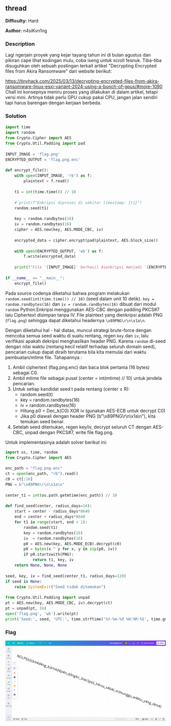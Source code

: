 ## thread

**Difficulty:** Hard

**Author:** n4siKvn1ng

### Description

Lagi ngerjain proyek yang kejar tayang tahun ini di bulan agustus dan pikiran cape lihat kodingan mulu, coba iseng untuk scroll fesnuk. Tiba-tiba disuguhkan oleh sebuah postingan terkait artikel "Decrypting Encrypted files from Akira Ransomware" dari website berikut:

https://tinyhack.com/2025/03/13/decrypting-encrypted-files-from-akira-ransomware-linux-esxi-variant-2024-using-a-bunch-of-gpus/#more-1090 Chall ini konsepnya meniru proses yang dilakukan di dalam artikel, tetapi versi mini. Artinya tidak perlu GPU cukup pakai CPU, jangan jalan sendiri tapi harus barengan dengan kerjaan berbeda.

### Solution

```python
import time
import random
from Crypto.Cipher import AES
from Crypto.Util.Padding import pad

INPUT_IMAGE = 'flag.png'
ENCRYPTED_OUTPUT = 'flag.png.enc'

def encrypt_file():
    with open(INPUT_IMAGE, 'rb') as f:
        plaintext = f.read()

    t1 = int(time.time()) // 10
    
    # print(f"Enkripsi diproses di sekitar timestamp: {t1}")
    random.seed(t1)

    key = random.randbytes(16)
    iv = random.randbytes(16)
    cipher = AES.new(key, AES.MODE_CBC, iv)
    
    encrypted_data = cipher.encrypt(pad(plaintext, AES.block_size))

    with open(ENCRYPTED_OUTPUT, 'wb') as f:
        f.write(encrypted_data)
        
    print(f"File '{INPUT_IMAGE}' berhasil dienkripsi menjadi '{ENCRYPTED_OUTPUT}'.")

if __name__ == "__main__":
    encrypt_file()
```

Pada source codenya diketahui bahwa program melakukan `random.seed(int(time.time()) // 10)` (seed dalam unit 10 detik). `key = random.randbytes(16)` dan `iv = random.randbytes(16)` dibuat dari modul `random` Python.Enkripsi menggunakan AES-CBC dengan padding PKCS#7 lalu Ciphertext disimpan tanpa IV. File plaintext yang dienkripsi adalah PNG (`flag.png`) sehingga dapat diketahui headernya `\x89PNG\r\n\x1a\n`.

Dengan diketahui hal - hal diatas, muncul strategi brute-force dengan mencoba semua seed waktu di suatu rentang, regen `key` dan `iv`, lalu verifikasi apakah dekripsi menghasilkan header PNG. Karena `random` di-seed dengan nilai waktu (rentang kecil relatif terhadap seluruh domain seed), pencarian cukup dapat diraih terutama bila kita memulai dari waktu pembuatan/mtime file. Tahapannya :
1. Ambil ciphertext (flag.png.enc) dan baca blok pertama (16 bytes) sebagai C0.
2. Ambil mtime file sebagai pusat (center = int(mtime) // 10) untuk jendela pencarian.
3. Untuk setiap kandidat seed t pada rentang (center ± R):
    * random.seed(t)
    * key = random.randbytes(16)
    * iv  = random.randbytes(16)
    * Hitung p0 = Dec_k(C0) XOR iv (gunakan AES-ECB untuk decrypt C0)
    * Jika p0 diawali dengan header PNG (b"\x89PNG\r\n\x1a\n"), kita temukan seed benar.
4. Setelah seed ditemukan, regen key/iv, decrypt seluruh CT dengan AES-CBC, unpad dengan PKCS#7, write file flag.png.

Untuk implementasinya adalah solver berikut ini:

```python
import os, time, random
from Crypto.Cipher import AES

enc_path = "flag.png.enc"
ct = open(enc_path, "rb").read()
c0 = ct[:16]
PNG = b"\x89PNG\r\n\x1a\n"

center_t1 = int(os.path.getmtime(enc_path)) // 10

def find_seed(center, radius_days=14):
    start = center - radius_days*8640
    end = center + radius_days*8640
    for t1 in range(start, end + 1):
        random.seed(t1)
        key = random.randbytes(16)
        iv  = random.randbytes(16)
        p0 = AES.new(key, AES.MODE_ECB).decrypt(c0)
        p0 = bytes(x ^ y for x, y in zip(p0, iv))
        if p0.startswith(PNG):
            return t1, key, iv
    return None, None, None

seed, key, iv = find_seed(center_t1, radius_days=120)
if seed is None:
    raise SystemExit("Seed tidak ditemukan")

from Crypto.Util.Padding import unpad
pt = AES.new(key, AES.MODE_CBC, iv).decrypt(ct)
pt = unpad(pt, 16)
open('flag.png', 'wb').write(pt)
print('Seed:', seed, 'UTC:', time.strftime('%Y-%m-%d %H:%M:%S', time.gmtime(seed*10)))
```

### Flag

![](flag.png)